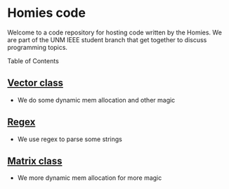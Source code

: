 # Homies code

Welcome to a code repository for hosting code written by the Homies. We are part of the UNM IEEE student branch that get together to discuss programming topics.

Table of Contents

## [Vector class](/VectorClass)
  - We do some dynamic mem allocation and other magic

## [Regex](/Regex)
  - We use regex to parse some strings

## [Matrix class](/MatrixClass)
  - We more dynamic mem allocation for more magic

